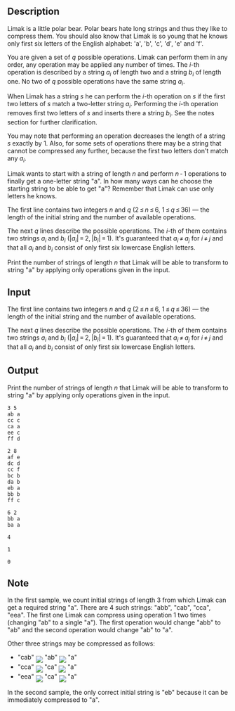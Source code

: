 ## Description

<div><p>Limak is a little polar bear. Polar bears hate long strings and thus they like to compress them. You should also know that Limak is so young that he knows only first six letters of the English alphabet: '<span class="tex-font-style-tt">a</span>', '<span class="tex-font-style-tt">b</span>', '<span class="tex-font-style-tt">c</span>', '<span class="tex-font-style-tt">d</span>', '<span class="tex-font-style-tt">e</span>' and '<span class="tex-font-style-tt">f</span>'.</p><p>You are given a set of <span class="tex-span"><i>q</i></span> possible operations. Limak can perform them in any order, any operation may be applied any number of times. The <span class="tex-span"><i>i</i></span>-th operation is described by a string <span class="tex-span"><i>a</i><sub class="lower-index"><i>i</i></sub></span> of length two and a string <span class="tex-span"><i>b</i><sub class="lower-index"><i>i</i></sub></span> of length one. No two of <span class="tex-span"><i>q</i></span> possible operations have the same string <span class="tex-span"><i>a</i><sub class="lower-index"><i>i</i></sub></span>.</p><p>When Limak has a string <span class="tex-span"><i>s</i></span> he can perform the <span class="tex-span"><i>i</i></span>-th operation on <span class="tex-span"><i>s</i></span> if the first two letters of <span class="tex-span"><i>s</i></span> match a two-letter string <span class="tex-span"><i>a</i><sub class="lower-index"><i>i</i></sub></span>. Performing the <span class="tex-span"><i>i</i></span>-th operation removes first two letters of <span class="tex-span"><i>s</i></span> and inserts there a string <span class="tex-span"><i>b</i><sub class="lower-index"><i>i</i></sub></span>. See the notes section for further clarification.</p><p>You may note that performing an operation decreases the length of a string <span class="tex-span"><i>s</i></span> exactly by <span class="tex-span">1</span>. Also, for some sets of operations there may be a string that cannot be compressed any further, because the first two letters don't match any <span class="tex-span"><i>a</i><sub class="lower-index"><i>i</i></sub></span>.</p><p>Limak wants to start with a string of length <span class="tex-span"><i>n</i></span> and perform <span class="tex-span"><i>n</i> - 1</span> operations to finally get a one-letter string "<span class="tex-font-style-tt">a</span>". In how many ways can he choose the starting string to be able to get "<span class="tex-font-style-tt">a</span>"? Remember that Limak can use only letters he knows.</p></div><div class="input-specification"><p>The first line contains two integers <span class="tex-span"><i>n</i></span> and <span class="tex-span"><i>q</i></span> (<span class="tex-span">2 ≤ <i>n</i> ≤ 6</span>, <span class="tex-span">1 ≤ <i>q</i> ≤ 36</span>)&nbsp;— the length of the initial string and the number of available operations.</p><p>The next <span class="tex-span"><i>q</i></span> lines describe the possible operations. The <span class="tex-span"><i>i</i></span>-th of them contains two strings <span class="tex-span"><i>a</i><sub class="lower-index"><i>i</i></sub></span> and <span class="tex-span"><i>b</i><sub class="lower-index"><i>i</i></sub></span> (<span class="tex-span">|<i>a</i><sub class="lower-index"><i>i</i></sub>| = 2, |<i>b</i><sub class="lower-index"><i>i</i></sub>| = 1</span>). It's guaranteed that <span class="tex-span"><i>a</i><sub class="lower-index"><i>i</i></sub> ≠ <i>a</i><sub class="lower-index"><i>j</i></sub></span> for <span class="tex-span"><i>i</i> ≠ <i>j</i></span> and that all <span class="tex-span"><i>a</i><sub class="lower-index"><i>i</i></sub></span> and <span class="tex-span"><i>b</i><sub class="lower-index"><i>i</i></sub></span> consist of only first six lowercase English letters.</p></div><div class="output-specification"><p>Print the number of strings of length <span class="tex-span"><i>n</i></span> that Limak will be able to transform to string "<span class="tex-font-style-tt">a</span>" by applying only operations given in the input.</p></div>

## Input

<p>The first line contains two integers <span class="tex-span"><i>n</i></span> and <span class="tex-span"><i>q</i></span> (<span class="tex-span">2 ≤ <i>n</i> ≤ 6</span>, <span class="tex-span">1 ≤ <i>q</i> ≤ 36</span>)&nbsp;— the length of the initial string and the number of available operations.</p><p>The next <span class="tex-span"><i>q</i></span> lines describe the possible operations. The <span class="tex-span"><i>i</i></span>-th of them contains two strings <span class="tex-span"><i>a</i><sub class="lower-index"><i>i</i></sub></span> and <span class="tex-span"><i>b</i><sub class="lower-index"><i>i</i></sub></span> (<span class="tex-span">|<i>a</i><sub class="lower-index"><i>i</i></sub>| = 2, |<i>b</i><sub class="lower-index"><i>i</i></sub>| = 1</span>). It's guaranteed that <span class="tex-span"><i>a</i><sub class="lower-index"><i>i</i></sub> ≠ <i>a</i><sub class="lower-index"><i>j</i></sub></span> for <span class="tex-span"><i>i</i> ≠ <i>j</i></span> and that all <span class="tex-span"><i>a</i><sub class="lower-index"><i>i</i></sub></span> and <span class="tex-span"><i>b</i><sub class="lower-index"><i>i</i></sub></span> consist of only first six lowercase English letters.</p>

## Output

<p>Print the number of strings of length <span class="tex-span"><i>n</i></span> that Limak will be able to transform to string "<span class="tex-font-style-tt">a</span>" by applying only operations given in the input.</p>





```input1
3 5
ab a
cc c
ca a
ee c
ff d

```




```input2
2 8
af e
dc d
cc f
bc b
da b
eb a
bb b
ff c

```




```input3
6 2
bb a
ba a

```




```output1
4

```




```output2
1

```




```output3
0

```



## Note

<p>In the first sample, we count initial strings of length <span class="tex-span">3</span> from which Limak can get a required string "<span class="tex-font-style-tt">a</span>". There are <span class="tex-span">4</span> such strings: "<span class="tex-font-style-tt">abb</span>", "<span class="tex-font-style-tt">cab</span>", "<span class="tex-font-style-tt">cca</span>", "<span class="tex-font-style-tt">eea</span>". The first one Limak can compress using operation <span class="tex-span">1</span> two times (changing "<span class="tex-font-style-tt">ab</span>" to a single "<span class="tex-font-style-tt">a</span>"). The first operation would change "<span class="tex-font-style-tt">abb</span>" to "<span class="tex-font-style-tt">ab</span>" and the second operation would change "<span class="tex-font-style-tt">ab</span>" to "<span class="tex-font-style-tt">a</span>".</p><p>Other three strings may be compressed as follows: </p><ul> <li> "<span class="tex-font-style-tt">cab</span>" <img align="middle" class="tex-formula" src="file://mpIdCLo9.png" style="max-width: 100.0%;max-height: 100.0%;"> "<span class="tex-font-style-tt">ab</span>" <img align="middle" class="tex-formula" src="file://Sg2nyuA2.png" style="max-width: 100.0%;max-height: 100.0%;"> "<span class="tex-font-style-tt">a</span>" </li><li> "<span class="tex-font-style-tt">cca</span>" <img align="middle" class="tex-formula" src="file://1BzHVj0E.png" style="max-width: 100.0%;max-height: 100.0%;"> "<span class="tex-font-style-tt">ca</span>" <img align="middle" class="tex-formula" src="file://WPtdGKUj.png" style="max-width: 100.0%;max-height: 100.0%;"> "<span class="tex-font-style-tt">a</span>" </li><li> "<span class="tex-font-style-tt">eea</span>" <img align="middle" class="tex-formula" src="file://Xf3A998u.png" style="max-width: 100.0%;max-height: 100.0%;"> "<span class="tex-font-style-tt">ca</span>" <img align="middle" class="tex-formula" src="file://9mHzCqrW.png" style="max-width: 100.0%;max-height: 100.0%;"> "<span class="tex-font-style-tt">a</span>" </li></ul><p>In the second sample, the only correct initial string is "<span class="tex-font-style-tt">eb</span>" because it can be immediately compressed to "<span class="tex-font-style-tt">a</span>".</p>

